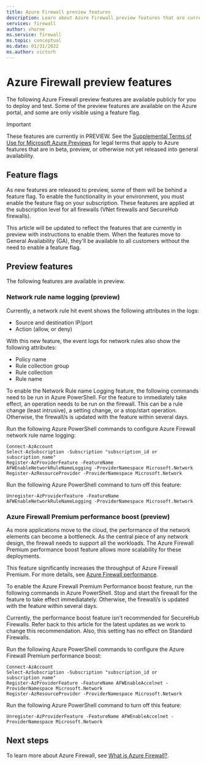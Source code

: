 ```yaml
---
title: Azure Firewall preview features
description: Learn about Azure Firewall preview features that are currently publicly available.
services: firewall
author: vhorne
ms.service: firewall
ms.topic: conceptual
ms.date: 01/31/2022
ms.author: victorh
---
```


# Azure Firewall preview features

The following Azure Firewall preview features are available publicly for you to deploy and test. Some of the preview features are available on the Azure portal, and some are only visible using a feature flag.

> [!IMPORTANT]
> These features are currently in PREVIEW.
> See the [Supplemental Terms of Use for Microsoft Azure Previews](https://azure.microsoft.com/support/legal/preview-supplemental-terms/) for legal terms that apply to Azure features that are in beta, preview, or otherwise not yet released into general availability.

## Feature flags

As new features are released to preview, some of them will be behind a feature flag. To enable the functionality in your environment, you must enable the feature flag on your subscription. These features are applied at the subscription level for all firewalls (VNet firewalls and SecureHub firewalls).  

This article will be updated to reflect the features that are currently in preview with instructions to enable them. When the features move to General Availability (GA), they'll be available to all customers without the need to enable a feature flag. 

## Preview features

The following features are available in preview.

### Network rule name logging (preview)

Currently, a network rule hit event shows the following attributes in the logs: 

   - Source and destination IP/port
   - Action (allow, or deny)

 With this new feature, the event logs for network rules also show the following attributes:
   - Policy name
   - Rule collection group
   - Rule collection
   - Rule name 

To enable the Network Rule name Logging feature, the following commands need to be run in Azure PowerShell. For the feature to immediately take effect, an operation needs to be run on the firewall. This can be a rule change (least intrusive), a setting change, or a stop/start operation. Otherwise, the firewall/s is updated with the feature within several days.

Run the following Azure PowerShell commands to configure Azure Firewall network rule name logging:

```azurepowershell
Connect-AzAccount 
Select-AzSubscription -Subscription "subscription_id or subscription_name" 
Register-AzProviderFeature -FeatureName AFWEnableNetworkRuleNameLogging -ProviderNamespace Microsoft.Network
Register-AzResourceProvider -ProviderNamespace Microsoft.Network 
```

Run the following Azure PowerShell command to turn off this feature:

```azurepowershell
Unregister-AzProviderFeature -FeatureName AFWEnableNetworkRuleNameLogging -ProviderNamespace Microsoft.Network 
```

### Azure Firewall Premium performance boost (preview)

As more applications move to the cloud, the performance of the network elements can become a bottleneck. As the central piece of any network design, the firewall needs to support all the workloads. The Azure Firewall Premium performance boost feature allows more scalability for these deployments.

This feature significantly increases the throughput of Azure Firewall Premium. For more details, see [Azure Firewall performance](firewall-performance.md).

To enable the Azure Firewall Premium Performance boost feature, run the following commands in Azure PowerShell. Stop and start the firewall for the feature to take effect immediatately. Otherwise, the firewall/s is updated with the feature within several days. 

Currently, the performance boost feature isn't recommended for SecureHub Firewalls. Refer back to this article for the latest updates as we work to change this recommendation. Also, this setting has no effect on Standard Firewalls.

Run the following Azure PowerShell commands to configure the Azure Firewall Premium performance boost:

```azurepowershell
Connect-AzAccount
Select-AzSubscription -Subscription "subscription_id or subscription_name"
Register-AzProviderFeature -FeatureName AFWEnableAccelnet -ProviderNamespace Microsoft.Network
Register-AzResourceProvider -ProviderNamespace Microsoft.Network
```

Run the following Azure PowerShell command to turn off this feature:

```azurepowershell
Unregister-AzProviderFeature -FeatureName AFWEnableAccelnet -ProviderNamespace Microsoft.Network
```

## Next steps

To learn more about Azure Firewall, see [What is Azure Firewall?](overview.md).